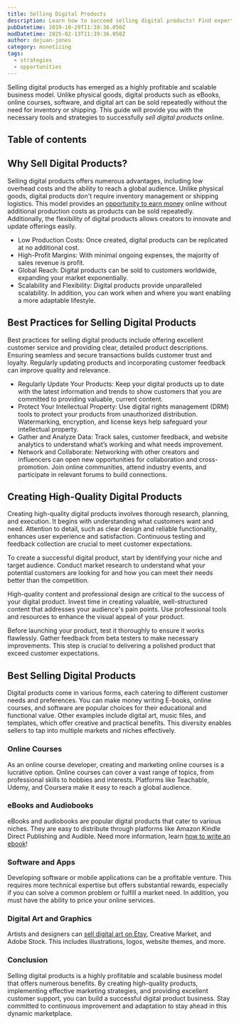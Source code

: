 ```yaml
---
title: Selling Digital Products
description: Learn how to succeed selling digital products! Find expert tips on selling digital products, from creation to marketing and setting up your online store.
pubDatetime: 2019-10-29T11:39:36.050Z
modDatetime: 2025-02-13T11:39:36.050Z
author: dejuan-jones
category: monetizing
tags:
  - strategies
  - opportunities
---
```


Selling digital products has emerged as a highly profitable and scalable business model. Unlike physical goods, digital products such as eBooks, online courses, software, and digital art can be sold repeatedly without the need for inventory or shipping. This guide will provide you with the necessary tools and strategies to successfully _sell digital products_ online.

## Table of contents

## Why Sell Digital Products?

Selling digital products offers numerous advantages, including low overhead costs and the ability to reach a global audience. Unlike physical goods, digital products don't require inventory management or shipping logistics. This model provides an [opportunity to earn money](/blog/ways-to-make-money) online without additional production costs as products can be sold repeatedly. Additionally, the flexibility of digital products allows creators to innovate and update offerings easily.

- Low Production Costs: Once created, digital products can be replicated at no additional cost.
- High-Profit Margins: With minimal ongoing expenses, the majority of sales revenue is profit.
- Global Reach: Digital products can be sold to customers worldwide, expanding your market exponentially.
- Scalability and Flexibility: Digital products provide unparalleled scalability. In addition, you can work when and where you want enabling a more adaptable lifestyle.

## Best Practices for Selling Digital Products

Best practices for selling digital products include offering excellent customer service and providing clear, detailed product descriptions. Ensuring seamless and secure transactions builds customer trust and loyalty. Regularly updating products and incorporating customer feedback can improve quality and relevance.

- Regularly Update Your Products: Keep your digital products up to date with the latest information and trends to show customers that you are committed to providing valuable, current content.
- Protect Your Intellectual Property: Use digital rights management (DRM) tools to protect your products from unauthorized distribution. Watermarking, encryption, and license keys help safeguard your intellectual property.
- Gather and Analyze Data: Track sales, customer feedback, and website analytics to understand what’s working and what needs improvement.
- Network and Collaborate: Networking with other creators and influencers can open new opportunities for collaboration and cross-promotion. Join online communities, attend industry events, and participate in relevant forums to build connections.

## Creating High-Quality Digital Products

Creating high-quality digital products involves thorough research, planning, and execution. It begins with understanding what customers want and need. Attention to detail, such as clear design and reliable functionality, enhances user experience and satisfaction. Continuous testing and feedback collection are crucial to meet customer expectations.

To create a successful digital product, start by identifying your niche and target audience. Conduct market research to understand what your potential customers are looking for and how you can meet their needs better than the competition.

High-quality content and professional design are critical to the success of your digital product. Invest time in creating valuable, well-structured content that addresses your audience's pain points. Use professional tools and resources to enhance the visual appeal of your product.

Before launching your product, test it thoroughly to ensure it works flawlessly. Gather feedback from beta testers to make necessary improvements. This step is crucial to delivering a polished product that exceed customer expectations.

## Best Selling Digital Products

Digital products come in various forms, each catering to different customer needs and preferences. You can make money writing E-books, online courses, and software are popular choices for their educational and functional value. Other examples include digital art, music files, and templates, which offer creative and practical benefits. This diversity enables sellers to tap into multiple markets and niches effectively.

### Online Courses

As an online course developer, creating and marketing online courses is a lucrative option. Online courses can cover a vast range of topics, from professional skills to hobbies and interests. Platforms like Teachable, Udemy, and Coursera make it easy to reach a global audience.

### eBooks and Audiobooks

eBooks and audiobooks are popular digital products that cater to various niches. They are easy to distribute through platforms like Amazon Kindle Direct Publishing and Audible. Need more information, learn [how to write an ebook](/blog/how-to-write-an-ebook)!

### Software and Apps

Developing software or mobile applications can be a profitable venture. This requires more technical expertise but offers substantial rewards, especially if you can solve a common problem or fulfill a market need. In addition, you must have the ability to price your online services.

### Digital Art and Graphics

Artists and designers can [sell digital art on Etsy](/blog/sell-products-on-etsy), Creative Market, and Adobe Stock. This includes illustrations, logos, website themes, and more.

### Conclusion

Selling digital products is a highly profitable and scalable business model that offers numerous benefits. By creating high-quality products, implementing effective marketing strategies, and providing excellent customer support, you can build a successful digital product business. Stay committed to continuous improvement and adaptation to stay ahead in this dynamic marketplace.
